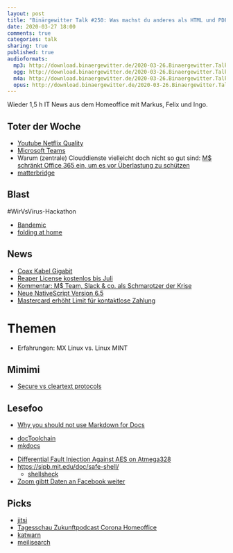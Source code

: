 ```yaml
---
layout: post
title: "Binärgewitter Talk #250: Was machst du anderes als HTML und PDF?"
date: 2020-03-27 18:00
comments: true
categories: talk
sharing: true
published: true
audioformats:
  mp3: http://download.binaergewitter.de/2020-03-26.Binaergewitter.Talk.250.mp3
  ogg: http://download.binaergewitter.de/2020-03-26.Binaergewitter.Talk.250.ogg
  m4a: http://download.binaergewitter.de/2020-03-26.Binaergewitter.Talk.250.m4a
  opus: http://download.binaergewitter.de/2020-03-26.Binaergewitter.Talk.250.opus
---
```

Wieder 1,5 h IT News aus dem Homeoffice mit Markus, Felix und Ingo.

## Toter der Woche
- [Youtube Netflix Quality]( )
- [Microsoft Teams]( https://www.pcwelt.de/news/Microsoft-Teams-hat-Probleme-Ansturm-wegen-Coronavirus-10772525.html )
- Warum (zentrale) Clouddienste vielleicht doch nicht so gut sind: [M$ schränkt Office 365 ein, um es vor Überlastung zu schützen]( https://www.heise.de/newsticker/meldung/Nutzerandrang-Dienste-von-Microsoft-365-werden-eingeschraenkt-4690775.html )
- [matterbridge]( https://github.com/42wim/matterbridge )


## Blast

  #WirVsVirus-Hackathon

- [Bandemic]( https://www.youtube.com/watch?v=4ZOxsjbXY1U )
- [folding at home]( https://www.tomshardware.com/news/folding-at-home-worlds-top-supercomputers-coronavirus-covid-19 )

## News

- [Coax Kabel Gigabit]( https://superuser.com/questions/1519893/why-does-gigabit-internet-via-cable-coax-not-offer-symmetrical-speeds-like-fib )
- [Reaper License kostenlos bis Juli]( https://sendegate.de/t/passend-zu-ultraschall-4-kostenlose-reaper-6-lizenz/10715 )
- [Kommentar: M$ Team, Slack & co. als Schmarotzer der Krise]( https://www.heise.de/ix/meldung/Kommentar-Microsoft-und-Slack-schlagen-aus-der-Krise-schamlos-Kapital-4687937.html )
- [Neue NativeScript Version 6.5]( https://www.nativescript.org/blog/whats-new-in-nativescript-6-5 )
- [Mastercard erhöht Limit für kontaktlose Zahlung]( https://www.heise.de/newsticker/meldung/Mastercard-erhoeht-Limit-fuer-kontaktlose-Zahlungen-ohne-PIN-4691175.html )

# Themen

* Erfahrungen: MX Linux vs. Linux MINT

## Mimimi
- [Secure vs cleartext protocols]( https://isc.sans.edu/forums/diary/Secure+vs+cleartext+protocols+couple+of+interesting+stats/25854/ )

## Lesefoo

- [Why you should not use Markdown for Docs]( https://mister-gold.pro/posts/en/asciidoc-vs-markdown/ )
 * [docToolchain]( https://doctoolchain.github.io/docToolchain/ )
 * [mkdocs]( https://www.mkdocs.org/ )
- [Differential Fault Injection Against AES on Atmega328]( https://rot256.io/post/glitch/ ) 
- https://sipb.mit.edu/doc/safe-shell/
  * [shellsheck]( https://www.shellcheck.net/ )
- [Zoom gibtt Daten an Facebook weiter]( https://www.heise.de/mac-and-i/meldung/Bericht-Zoom-App-fuer-iOS-reicht-Daten-heimlich-an-Facebook-weiter-4691613.html )

## Picks
- [jitsi]( https://jitsi.org/ )
- [Tagesschau Zukunftpodcast Corona Homeoffice]( https://www.tagesschau.de/multimedia/podcasts/malangenommen-corona-homeoffice-101.html )
- [katwarn]( https://www.katwarn.de )
- [meilisearch]( https://docs.meilisearch.com/ )

